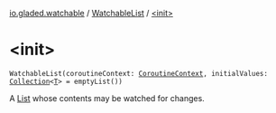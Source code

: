 [io.gladed.watchable](../index.md) / [WatchableList](index.md) / [&lt;init&gt;](./-init-.md)

# &lt;init&gt;

`WatchableList(coroutineContext: `[`CoroutineContext`](https://kotlinlang.org/api/latest/jvm/stdlib/kotlin.coroutines/-coroutine-context/index.html)`, initialValues: `[`Collection`](https://kotlinlang.org/api/latest/jvm/stdlib/kotlin.collections/-collection/index.html)`<`[`T`](index.md#T)`> = emptyList())`

A [List](https://kotlinlang.org/api/latest/jvm/stdlib/kotlin.collections/-list/index.html) whose contents may be watched for changes.

